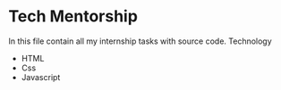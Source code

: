 # Tech Mentorship
In this file contain all my internship tasks with source code.
Technology
- HTML
- Css
- Javascript
